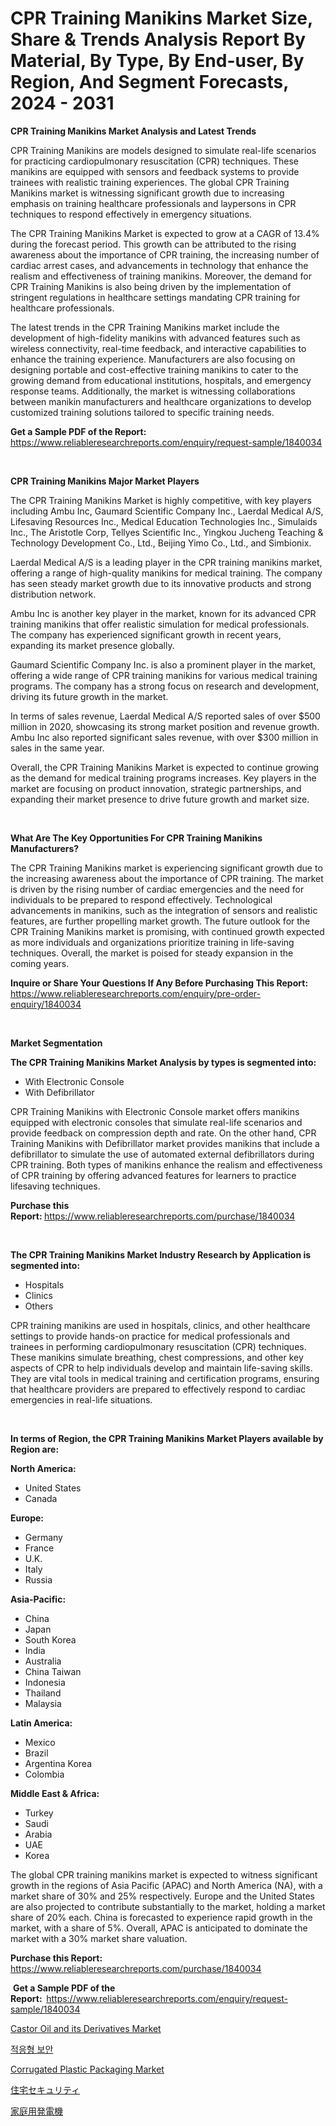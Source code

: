 <p><h1>CPR Training Manikins Market Size, Share & Trends Analysis Report By Material, By Type, By End-user, By Region, And Segment Forecasts, 2024 - 2031</h1></p><p><strong>CPR Training Manikins Market Analysis and Latest Trends</strong></p>
<p><p>CPR Training Manikins are models designed to simulate real-life scenarios for practicing cardiopulmonary resuscitation (CPR) techniques. These manikins are equipped with sensors and feedback systems to provide trainees with realistic training experiences. The global CPR Training Manikins market is witnessing significant growth due to increasing emphasis on training healthcare professionals and laypersons in CPR techniques to respond effectively in emergency situations.</p><p>The CPR Training Manikins Market is expected to grow at a CAGR of 13.4% during the forecast period. This growth can be attributed to the rising awareness about the importance of CPR training, the increasing number of cardiac arrest cases, and advancements in technology that enhance the realism and effectiveness of training manikins. Moreover, the demand for CPR Training Manikins is also being driven by the implementation of stringent regulations in healthcare settings mandating CPR training for healthcare professionals.</p><p>The latest trends in the CPR Training Manikins market include the development of high-fidelity manikins with advanced features such as wireless connectivity, real-time feedback, and interactive capabilities to enhance the training experience. Manufacturers are also focusing on designing portable and cost-effective training manikins to cater to the growing demand from educational institutions, hospitals, and emergency response teams. Additionally, the market is witnessing collaborations between manikin manufacturers and healthcare organizations to develop customized training solutions tailored to specific training needs.</p></p>
<p><strong>Get a Sample PDF of the Report:&nbsp;</strong> <a href="https://www.reliableresearchreports.com/enquiry/request-sample/1840034">https://www.reliableresearchreports.com/enquiry/request-sample/1840034</a></p>
<p>&nbsp;</p>
<p><strong>CPR Training Manikins Major Market Players</strong></p>
<p><p>The CPR Training Manikins Market is highly competitive, with key players including Ambu Inc, Gaumard Scientific Company Inc., Laerdal Medical A/S, Lifesaving Resources Inc., Medical Education Technologies Inc., Simulaids Inc., The Aristotle Corp, Tellyes Scientific Inc., Yingkou Jucheng Teaching & Technology Development Co., Ltd., Beijing Yimo Co., Ltd., and Simbionix.</p><p>Laerdal Medical A/S is a leading player in the CPR training manikins market, offering a range of high-quality manikins for medical training. The company has seen steady market growth due to its innovative products and strong distribution network.</p><p>Ambu Inc is another key player in the market, known for its advanced CPR training manikins that offer realistic simulation for medical professionals. The company has experienced significant growth in recent years, expanding its market presence globally.</p><p>Gaumard Scientific Company Inc. is also a prominent player in the market, offering a wide range of CPR training manikins for various medical training programs. The company has a strong focus on research and development, driving its future growth in the market.</p><p>In terms of sales revenue, Laerdal Medical A/S reported sales of over $500 million in 2020, showcasing its strong market position and revenue growth. Ambu Inc also reported significant sales revenue, with over $300 million in sales in the same year.</p><p>Overall, the CPR Training Manikins Market is expected to continue growing as the demand for medical training programs increases. Key players in the market are focusing on product innovation, strategic partnerships, and expanding their market presence to drive future growth and market size.</p></p>
<p>&nbsp;</p>
<p><strong>What Are The Key Opportunities For CPR Training Manikins Manufacturers?</strong></p>
<p><p>The CPR Training Manikins market is experiencing significant growth due to the increasing awareness about the importance of CPR training. The market is driven by the rising number of cardiac emergencies and the need for individuals to be prepared to respond effectively. Technological advancements in manikins, such as the integration of sensors and realistic features, are further propelling market growth. The future outlook for the CPR Training Manikins market is promising, with continued growth expected as more individuals and organizations prioritize training in life-saving techniques. Overall, the market is poised for steady expansion in the coming years.</p></p>
<p><strong>Inquire or Share Your Questions If Any Before Purchasing This Report:</strong> <a href="https://www.reliableresearchreports.com/enquiry/pre-order-enquiry/1840034">https://www.reliableresearchreports.com/enquiry/pre-order-enquiry/1840034</a></p>
<p>&nbsp;</p>
<p><strong>Market Segmentation</strong></p>
<p><strong>The CPR Training Manikins Market Analysis by types is segmented into:</strong></p>
<p><ul><li>With Electronic Console</li><li>With Defibrillator</li></ul></p>
<p><p>CPR Training Manikins with Electronic Console market offers manikins equipped with electronic consoles that simulate real-life scenarios and provide feedback on compression depth and rate. On the other hand, CPR Training Manikins with Defibrillator market provides manikins that include a defibrillator to simulate the use of automated external defibrillators during CPR training. Both types of manikins enhance the realism and effectiveness of CPR training by offering advanced features for learners to practice lifesaving techniques.</p></p>
<p><strong>Purchase this Report:&nbsp;</strong><a href="https://www.reliableresearchreports.com/purchase/1840034">https://www.reliableresearchreports.com/purchase/1840034</a></p>
<p>&nbsp;</p>
<p><strong>The CPR Training Manikins Market Industry Research by Application is segmented into:</strong></p>
<p><ul><li>Hospitals</li><li>Clinics</li><li>Others</li></ul></p>
<p><p>CPR training manikins are used in hospitals, clinics, and other healthcare settings to provide hands-on practice for medical professionals and trainees in performing cardiopulmonary resuscitation (CPR) techniques. These manikins simulate breathing, chest compressions, and other key aspects of CPR to help individuals develop and maintain life-saving skills. They are vital tools in medical training and certification programs, ensuring that healthcare providers are prepared to effectively respond to cardiac emergencies in real-life situations.</p></p>
<p>&nbsp;</p>
<p><strong>In terms of Region, the CPR Training Manikins Market Players available by Region are:</strong></p>
<p>
    <p> <strong> North America: </strong>
        <ul>
            <li>United States</li>
            <li>Canada</li>
        </ul>
        </p> 
    <p> <strong> Europe: </strong>
        <ul>
            <li>Germany</li>
            <li>France</li>
            <li>U.K.</li>
            <li>Italy</li>
            <li>Russia</li>
        </ul>
        </p> 
    <p> <strong> Asia-Pacific: </strong>
        <ul>
            <li>China</li>
            <li>Japan</li>
            <li>South Korea</li>
            <li>India</li>
            <li>Australia</li>
            <li>China Taiwan</li>
            <li>Indonesia</li>
            <li>Thailand</li>
            <li>Malaysia</li>
        </ul>
        </p> 
    <p> <strong> Latin America: </strong>
        <ul>
            <li>Mexico</li>
            <li>Brazil</li>
            <li>Argentina Korea</li>
            <li>Colombia</li>
        </ul>
        </p> 
    <p> <strong> Middle East & Africa: </strong>
        <ul>
            <li>Turkey</li>
            <li>Saudi</li>
            <li>Arabia</li>
            <li>UAE</li>
            <li>Korea</li>
        </ul>
    </p>
    </p>
<p><p>The global CPR training manikins market is expected to witness significant growth in the regions of Asia Pacific (APAC) and North America (NA), with a market share of 30% and 25% respectively. Europe and the United States are also projected to contribute substantially to the market, holding a market share of 20% each. China is forecasted to experience rapid growth in the market, with a share of 5%. Overall, APAC is anticipated to dominate the market with a 30% market share valuation.</p></p>
<p><strong>Purchase this Report: </strong><a href="https://www.reliableresearchreports.com/purchase/1840034">https://www.reliableresearchreports.com/purchase/1840034</a></p>
<p>&nbsp;<strong>Get a Sample PDF of the Report:&nbsp;&nbsp;</strong><a href="https://www.reliableresearchreports.com/enquiry/request-sample/1840034">https://www.reliableresearchreports.com/enquiry/request-sample/1840034</a></p>
<p><strong></strong></p>
<p><p><a href="https://github.com/johnbach50/Market-Research-Report-List-2/blob/main/castor-oil-and-its-derivatives-market.md">Castor Oil and its Derivatives Market</a></p><p><a href="https://medium.com/@honeypie6456/%EC%A0%81%EC%9D%91%ED%98%95-%EB%B3%B4%EC%95%88-%EC%8B%9C%EC%9E%A5-%EC%8B%9C%EC%9E%A5-%EC%A0%90%EC%9C%A0%EC%9C%A8-%EC%8B%9C%EC%9E%A5-%EB%8F%99%ED%96%A5-%EB%B0%8F-%EB%AF%B8%EB%9E%98-%EC%84%B1%EC%9E%A5-%ED%83%90%EC%83%89-1d18e30a7f30">적응형 보안</a></p><p><a href="https://github.com/pjcfca/Market-Research-Report-List-1/blob/main/corrugated-plastic-packaging-market.md">Corrugated Plastic Packaging Market</a></p><p><a href="https://medium.com/@jasohung45456/%E4%BD%8F%E5%AE%85%E3%82%BB%E3%82%AD%E3%83%A5%E3%83%AA%E3%83%86%E3%82%A3%E5%B8%82%E5%A0%B4%E3%81%AE%E5%88%86%E6%9E%90%E3%81%A82024%E5%B9%B4%E3%81%8B%E3%82%892031%E5%B9%B4%E3%81%BE%E3%81%A7%E3%81%AE%E4%BA%88%E6%B8%AC%E3%81%95%E3%82%8C%E3%82%8B%E8%A6%8F%E6%A8%A1-33d4e5a2d09c">住宅セキュリティ</a></p><p><a href="https://medium.com/@jasohung45456/%E5%AE%B6%E5%BA%AD%E7%94%A8%E7%99%BA%E9%9B%BB%E6%A9%9F%E5%B8%82%E5%A0%B4-%E5%B8%82%E5%A0%B4%E3%82%B7%E3%82%A7%E3%82%A2-%E5%B8%82%E5%A0%B4%E5%8B%95%E5%90%91-%E3%81%9D%E3%81%97%E3%81%A6%E5%B0%86%E6%9D%A5%E3%81%AE%E6%88%90%E9%95%B7%E3%82%92%E6%8E%A2%E3%82%8B-3bcf50526bdd">家庭用発電機</a></p></p>